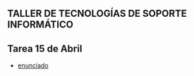 ## TALLER DE TECNOLOGÍAS DE SOPORTE INFORMÁTICO

## Tarea 15 de Abril
- [enunciado](https://github.com/materiasipm/materiasipm.github.io/blob/master/taller6to/enunciado15deAbril.txt)



